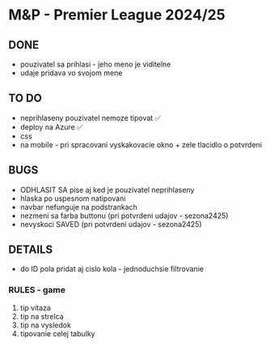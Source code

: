 # M&P - Premier League 2024/25


## DONE
- pouzivatel sa prihlasi - jeho meno je viditelne
- udaje pridava vo svojom mene



## TO DO
- neprihlaseny pouzivatel nemoze tipovat ✅
- deploy na Azure ✅
- css
- na mobile - pri spracovani vyskakovacie okno + zele tlacidlo o potvrdeni



## BUGS
- ODHLASIT SA pise aj ked je pouzivatel neprihlaseny
- hlaska po uspesnom natipovani
- navbar nefunguje na podstrankach
- nezmeni sa farba buttonu (pri potvrdeni udajov - sezona2425)
- nevyskoci SAVED (pri potvrdeni udajov - sezona2425)

## DETAILS
- do ID pola pridat aj cislo kola - jednoduchsie filtrovanie


### RULES - game
1. tip vitaza
2. tip na strelca
3. tip na vysledok
4. tipovanie celej tabulky
